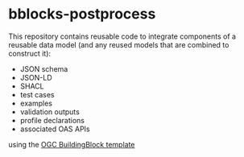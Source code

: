 # bblocks-postprocess

This repository contains reusable code to integrate components of a reusable data model (and any reused models that are combined to construct it):
* JSON schema
* JSON-LD
* SHACL
* test cases
* examples
* validation outputs
* profile declarations
* associated OAS APIs

using the [OGC BuildingBlock template](https://github.com/opengeospatial/bblock-template)
